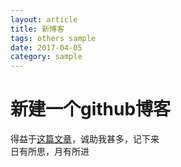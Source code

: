 ```yaml
---
layout: article
title: 新博客
tags: others sample
date: 2017-04-05
category: sample
---
```

# 新建一个github博客
得益于[这篇文章](http://www.pchou.info/ssgithubPage/2013-01-03-build-github-blog-page-01.html)，诚助我甚多，记下来  
日有所思，月有所进
